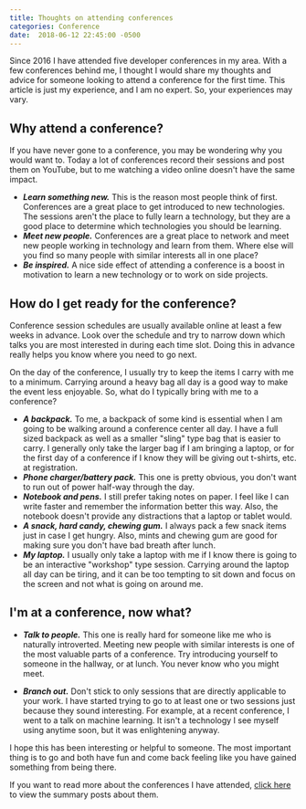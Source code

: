 ```yaml
---
title: Thoughts on attending conferences
categories: Conference 
date:  2018-06-12 22:45:00 -0500
---
```


Since 2016 I have attended five developer conferences in my area.
With a few conferences behind me, I thought I would share my thoughts and advice for someone
looking to attend a conference for the first time. This article is just my experience, and I am
no expert. So, your experiences may vary. 

## Why attend a conference?

If you have never gone to a conference, you may be wondering why you would want to. Today a lot of
conferences record their sessions and post them on YouTube, but to me watching a video online doesn't
have the same impact. 

 * ***Learn something new.*** This is the reason most people think of first. Conferences are a 
   great place to get introduced to new technologies. The sessions aren't the place to fully learn 
   a technology, but they are a good place to determine which technologies you should be learning. 
 * ***Meet new people.*** Conferences are a great place to network and meet new people working
   in technology and learn from them. Where else will you find so many people with similar 
   interests all in one place?
 * ***Be inspired.*** A nice side effect of attending a conference is a boost in motivation to
   learn a new technology or to work on side projects. 

## How do I get ready for the conference?

Conference session schedules are usually available online at least a few weeks in advance. Look over
the schedule and try to narrow down which talks you are most interested in during each time slot. Doing this
in advance really helps you know where you need to go next.  

On the day of the conference, I usually try to keep the items I carry with me to a minimum. Carrying around
a heavy bag all day is a good way to make the event less enjoyable.  So, what do I typically bring with me
to a conference?

 * ***A backpack.*** To me, a backpack of some kind is essential when I am going to be walking around a conference
   center all day. I have a full sized backpack as well as a smaller "sling" type bag that is easier to carry. 
   I generally only take the larger bag if I am bringing a laptop, or for the first day of a conference if I 
   know they will be giving out t-shirts, etc. at registration. 
 * ***Phone charger/battery pack.*** This one is pretty obvious, you don't want to run out of power half-way 
   through the day.
 * ***Notebook and pens.*** I still prefer taking notes on paper. I feel like I can write faster and remember 
   the information better this way. Also, the notebook doesn't provide any distractions that a laptop or tablet 
   would. 
 * ***A snack, hard candy, chewing gum.*** I always pack a few snack items just in case I get hungry. Also,
   mints and chewing gum are good for making sure you don't have bad breath after lunch.
 * ***My laptop.*** I usually only take a laptop with me if I know there is going to be an interactive "workshop" 
   type session. Carrying around the laptop all day can be tiring, and it can be too tempting to sit down
   and focus on the screen and not what is going on around me.
    
## I'm at a conference, now what?

 * ***Talk to people.*** This one is really hard for someone like me who is naturally introverted. Meeting 
   new people with similar interests is one of the most valuable parts of a conference. Try introducing yourself
   to someone in the hallway, or at lunch. You never know who you might meet.
   
 * ***Branch out.*** Don't stick to only sessions that are directly applicable to your work.
   I have started trying to go to at least one or two sessions just because they sound interesting. 
   For example, at a recent conference, I went to a talk on machine learning. It isn't a
   technology I see myself using anytime soon, but it was enlightening anyway.
    

I hope this has been interesting or helpful to someone. The most important thing is to go and both have fun 
and come back feeling like you have gained something from being there.

If you want to read more about the conferences I have attended, [click here](https://michael.codes/categories/#conference)
to view the summary posts about them.
